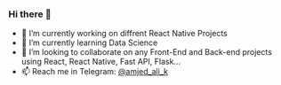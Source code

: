 ### Hi there 👋

- 🔭 I’m currently working on diffrent React Native Projects
- 🌱 I’m currently learning Data Science
- 👯 I’m looking to collaborate on any Front-End and Back-end projects using React, React Native, Fast API, Flask...
- 📫 Reach me in Telegram: [@amjed_ali_k](https://t.me/amjed_ali_k/)

<!--
**amjed-ali-k/amjed-ali-k** is a ✨ _special_ ✨ repository because its `README.md` (this file) appears on your GitHub profile.

Here are some ideas to get you started:

- 🔭 I’m currently working on ...
- 🌱 I’m currently learning ...
- 👯 I’m looking to collaborate on ...
- 🤔 I’m looking for help with ...
- 💬 Ask me about ...
- 📫 How to reach me: ...
- 😄 Pronouns: ...
- ⚡ Fun fact: ...
-->
